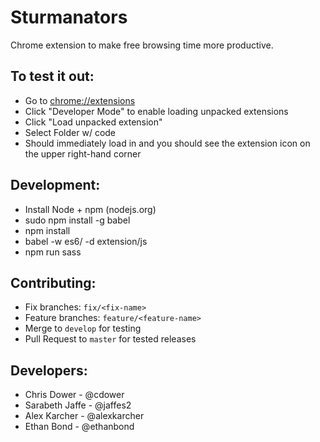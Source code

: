 # Sturmanators
Chrome extension to make free browsing time more productive.

To test it out:
-----------------
- Go to [chrome://extensions](chrome://extensions)
- Click "Developer Mode" to enable loading unpacked extensions
- Click "Load unpacked extension"
- Select Folder w/ code
- Should immediately load in and you should see the extension icon on the upper right-hand corner

Development:
-------------
- Install Node + npm (nodejs.org)
- sudo npm install -g babel
- npm install
- babel -w es6/ -d extension/js
- npm run sass

Contributing:
-------------
- Fix branches: `fix/<fix-name>`
- Feature branches: `feature/<feature-name>`
- Merge to `develop` for testing
- Pull Request to `master` for tested releases

Developers:
----------------
- Chris Dower - @cdower
- Sarabeth Jaffe - @jaffes2
- Alex Karcher - @alexkarcher
- Ethan Bond - @ethanbond
